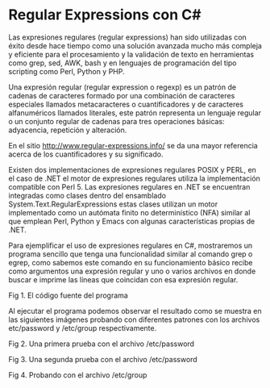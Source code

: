 # Regular Expressions con C#

Las expresiones regulares (regular expressions) han sido utilizadas con éxito desde hace tiempo como una solución avanzada mucho más compleja y eficiente para el procesamiento y la validación de texto en herramientas como grep, sed, AWK, bash y en lenguajes de programación del tipo scripting como Perl, Python y PHP.


Una expresión regular (regular expression o regexp) es un patrón de cadenas de caracteres formado por una combinación de caracteres especiales llamados metacaracteres o cuantificadores y de caracteres alfanuméricos llamados literales, este patrón representa un lenguaje regular o un conjunto regular de cadenas para tres operaciones básicas: adyacencia, repetición y alteración.


En el sitio http://www.regular-expressions.info/ se da una mayor referencia acerca de los cuantificadores y su significado.


Existen dos implementaciones de expresiones regulares POSIX y PERL, en el caso de .NET el motor de expresiones regulares utiliza la implementación compatible con Perl 5.
Las expresiones regulares en .NET se encuentran integradas como clases dentro del ensamblado System.Text.RegularExpressions estas clases utilizan un motor implementado como un autómata finito no determinístico (NFA) similar al que emplean Perl, Python y Emacs con algunas características propias de .NET.


Para ejemplificar el uso de expresiones regulares en C#, mostraremos un programa sencillo que tenga una funcionalidad similar al comando grep o egrep, como sabemos este comando en su funcionamiento básico recibe como argumentos una expresión regular y uno o varios archivos en donde buscar e imprime las líneas que coincidan con esa expresión regular.


Fig 1. El código fuente del programa


Al ejecutar el programa podemos observar el resultado como se muestra en las siguientes imágenes probando con diferentes patrones con los archivos etc/password y /etc/group respectivamente.


Fig 2. Una primera prueba con el archivo /etc/password



Fig 3. Una segunda prueba con el archivo /etc/password



Fig 4. Probando con el archivo /etc/group
